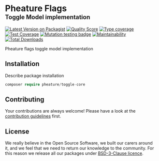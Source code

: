 # Pheature Flags <br><sub><sup>Toggle Model implementation</sup></sub>

[![Latest Version on Packagist][ico-version]][link-packagist]
[![Quality Score][ico-code-quality]][link-code-quality]
[![Type coverage][ico-psalm]][link-psalm]
[![Test Coverage][ico-coverage]][link-coverage]
[![Mutation testing badge][ico-mutant]][link-mutant]
[![Maintainability][ico-mantain]][link-mantain]
[![Total Downloads][ico-downloads]][link-downloads]

Pheature flags toggle model implementation

## Installation

Describe package installation

```php
composer require pheature/toggle-core
```

## Contributing

Your contributions are always welcome! Please have a look at the [contribution guidelines](./CONTRIBUTING.md) first.

## License

We really believe in the Open Source Software, we built our carers around it, and we feel that we need to return our
knowledge to the community. For this reason we release all our packages under [BSD-3-Clause licence](./LICENSE.md). 

[ico-version]: https://img.shields.io/packagist/v/pheature/toggle-model.svg?style=flat-square
[link-packagist]: https://packagist.org/packages/pheature/toggle-model
[ico-code-quality]: https://img.shields.io/scrutinizer/g/pheature-flags/toggle-model.svg?style=flat-square
[link-code-quality]: https://scrutinizer-ci.com/g/pheature-flags/toggle-model/?branch=1.0.x
[ico-coverage]: https://codecov.io/gh/pheature-flags/toggle-model/branch/1.0.x/graph/badge.svg?token=DTQIQUZ106
[link-coverage]: https://codecov.io/gh/pheature-flags/toggle-model
[ico-mantain]: https://api.codeclimate.com/v1/badges/bfd8ab1bc4664ec724c0/maintainability
[link-mantain]: https://codeclimate.com/github/pheature-flags/toggle-model/maintainability
[ico-downloads]: https://img.shields.io/packagist/dt/pheature/toggle-model.svg?style=flat-square
[link-downloads]: https://packagist.org/packages/pheature/toggle-model
[ico-psalm]: https://shepherd.dev/github/pheature-flags/toggle-model/coverage.svg
[link-psalm]: https://shepherd.dev/github/pheature-flags/toggle-model
[ico-mutant]: https://img.shields.io/endpoint?style=flat&url=https%3A%2F%2Fbadge-api.stryker-mutator.io%2Fgithub.com%2Fpheature-flags%2Ftoggle-model%2F1.0.x
[link-mutant]: https://dashboard.stryker-mutator.io/reports/github.com/pheature-flags/toggle-model/1.0.x
